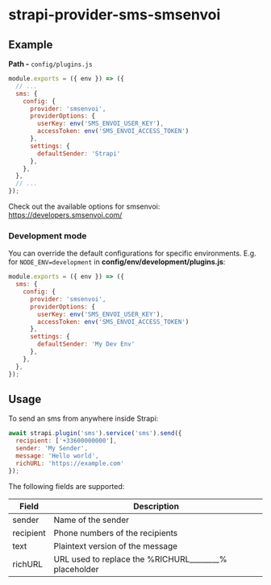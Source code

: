 # strapi-provider-sms-smsenvoi

## Example

**Path -** `config/plugins.js`

```js
module.exports = ({ env }) => ({
  // ...
  sms: {
    config: {
      provider: 'smsenvoi',
      providerOptions: {
        userKey: env('SMS_ENVOI_USER_KEY'),
        accessToken: env('SMS_ENVOI_ACCESS_TOKEN')
      },
      settings: {
        defaultSender: 'Strapi'
      },
    },
  },
  // ...
});
```

Check out the available options for smsenvoi: https://developers.smsenvoi.com/

### Development mode

You can override the default configurations for specific environments. E.g. for
`NODE_ENV=development` in **config/env/development/plugins.js**:

```js
module.exports = ({ env }) => ({
  sms: {
    config: {
      provider: 'smsenvoi',
      providerOptions: {
        userKey: env('SMS_ENVOI_USER_KEY'),
        accessToken: env('SMS_ENVOI_ACCESS_TOKEN')
      },
      settings: {
        defaultSender: 'My Dev Env'
      },
    },
  },
});
```

## Usage

To send an sms from anywhere inside Strapi:

```js
await strapi.plugin('sms').service('sms').send({
  recipient: ['+33600000000'],
  sender: 'My Sender',
  message: 'Hello world',
  richURL: 'https://example.com'
});
```

The following fields are supported:

| Field       | Description                                                       |
| ----------- | ----------------------------------------------------------------- |
| sender      | Name of the sender                                                |
| recipient   | Phone numbers of the recipients                                   |
| text        | Plaintext version of the message                                  |
| richURL     | URL used to replace the %RICHURL________% placeholder             |
